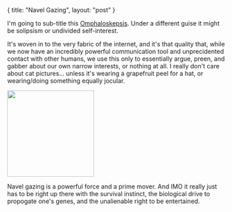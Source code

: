 {
   title: "Navel Gazing",
   layout: "post"
}

I'm going to sub-title this
[Omphaloskepsis](http://en.wikipedia.org/wiki/Omphaloskepsis "it means
navel gazing"). Under a different guise it might be solipsism or undivided self-interest. 

It's woven in to the very fabric of the internet, and it's that
quality that, while we now have an incredibly powerful communication
tool and unprecidented contact with other humans, we use this only to
essentially argue, preen, and gabber about our own narrow interests,
or nothing at all. I really don't care about cat pictures... unless
it's wearing a grapefruit peel for a hat, or wearing/doing something equally jocular.


<div>
<a href="/static/images/navel-gazing.png"><img width="200" src="/static/images/navel-gazing.png"></a>
</div>


Navel gazing is a powerful force and a prime mover. And IMO it really
just has to be right up there with the survival instinct, the
biological drive to propogate one's genes, and the unalienable right to be entertained.

